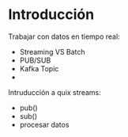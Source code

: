 # Introducción

Trabajar con datos en tiempo real:
- Streaming VS Batch
- PUB/SUB
- Kafka Topic
- 

Intruducción a quix streams:
- pub()
- sub()
- procesar datos

